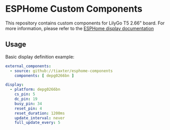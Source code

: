 # ESPHome Custom Components
This repository contains custom components for LilyGo T5 2.66" board. For more information, please refer to the [ESPHome display documentation](https://esphome.io/#display-components)

## Usage
Basic display definition example:
```yaml
external_components:
  - source: github://tiaxter/esphome-components
    components: [ depg0266bn ]

display:
  - platform: depg0266bn
    cs_pin: 5
    dc_pin: 19
    busy_pin: 34
    reset_pin: 4
    reset_duration: 1200ms
    update_interval: never
    full_update_every: 5
```
